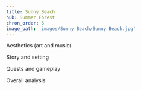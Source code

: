 ```yaml
---
title: Sunny Beach
hub: Summer Forest
chron_order: 6
image_path: 'images/Sunny Beach/Sunny Beach.jpg'
---
```

Aesthetics (art and music)
<!--excerpt-->
Story and setting
<!--excerpt-->
Quests and gameplay
<!--excerpt-->
Overall analysis